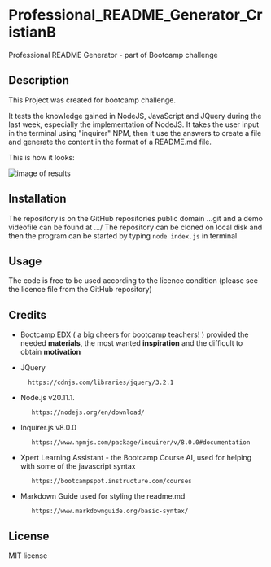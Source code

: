 # Professional_README_Generator_CristianB


Professional README Generator - part of Bootcamp challenge


## Description

This Project was created for bootcamp challenge.

It tests the knowledge gained in NodeJS, JavaScript and JQuery during the last week, especially the implementation of NodeJS. It takes the user input in the terminal using "inquirer" NPM, then it use the answers to create a file and generate the content in the format of a README.md file.

This is how it looks:

![image of results](./assets/images/screenshot.png)




## Installation

The repository is on the GitHub repositories public domain ...git and a demo videofile can be found at .../
The repository can be cloned on local disk and then the program can be started by typing ```node index.js``` in terminal


## Usage

The code is free to be used according to the licence condition (please see the licence file from the GitHub repository)



## Credits


- Bootcamp EDX ( a big cheers for bootcamp teachers! ) provided the needed **materials**, the most wanted **inspiration** and the difficult to obtain **motivation**  

  
- JQuery

        https://cdnjs.com/libraries/jquery/3.2.1


- Node.js v20.11.1.

         https://nodejs.org/en/download/

- Inquirer.js v8.0.0

         https://www.npmjs.com/package/inquirer/v/8.0.0#documentation
        

- Xpert Learning Assistant - the Bootcamp Course AI, used for helping with some of the javascript syntax
 
         https://bootcampspot.instructure.com/courses



- Markdown Guide used for styling the readme.md

         https://www.markdownguide.org/basic-syntax/


## License

MIT license




